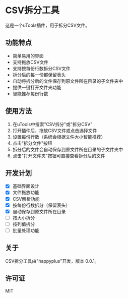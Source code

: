 # CSV拆分工具

这是一个uTools插件，用于拆分CSV文件。

## 功能特点

- 简单易用的界面
- 支持拖放CSV文件
- 支持按每份行数拆分CSV文件
- 拆分后的每一份都保留表头
- 自动将拆分后的文件保存到原文件所在目录的子文件夹中
- 提供一键打开文件夹功能
- 智能推荐每份行数

## 使用方法

1. 在uTools中搜索"CSV拆分"或"拆分CSV"
2. 打开插件后，拖放CSV文件或点击选择文件
3. 设置每份行数（系统会根据文件大小智能推荐）
4. 点击"拆分文件"按钮
5. 拆分后的文件会自动保存到原文件所在目录的子文件夹中
6. 点击"打开文件夹"按钮可直接查看拆分后的文件

## 开发计划

- [x] 基础界面设计
- [x] 文件拖放功能
- [x] CSV解析功能
- [x] 按每份行数拆分（保留表头）
- [x] 自动保存到原文件所在目录
- [ ] 按大小拆分
- [ ] 按列值拆分
- [ ] 批量处理功能

## 关于

CSV拆分工具由"happyplus"开发，版本 0.0.1。

## 许可证

MIT 
